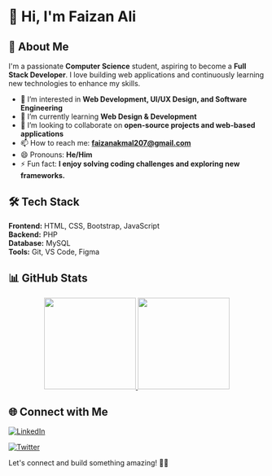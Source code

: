 # 👋 Hi, I'm Faizan Ali

## 🚀 About Me

I'm a passionate **Computer Science** student, aspiring to become a **Full Stack Developer**. I love building web applications and continuously learning new technologies to enhance my skills.

- 👀 I’m interested in **Web Development, UI/UX Design, and Software Engineering**
- 🌱 I’m currently learning **Web Design & Development**
- 💞️ I’m looking to collaborate on **open-source projects and web-based applications**
- 📫 How to reach me: **[faizanakmal207@gmail.com](mailto:faizanakmal207@gmail.com)**
- 😄 Pronouns: **He/Him**
- ⚡ Fun fact: **I enjoy solving coding challenges and exploring new frameworks.**

## 🛠️ Tech Stack

**Frontend:** HTML, CSS, Bootstrap, JavaScript\
**Backend:** PHP\
**Database:** MySQL\
**Tools:** Git, VS Code, Figma

## 📊 GitHub Stats

<div align="center">

<a href="https://github.com/Faizan-207">
  <img height="180px" src="https://github-readme-stats.vercel.app/api?username=Faizan-207&show_icons=true&theme=tokyonight&cache_seconds=30" />
</a>

<a href="https://github.com/Faizan-207">
  <img height="180px" src="https://github-readme-streak-stats.herokuapp.com/?user=Faizan-207&theme=tokyonight&hide_border=false" />
</a>

</div>


## 🌐 Connect with Me

[![LinkedIn](https://img.shields.io/badge/LinkedIn-0077B5?style=for-the-badge&logo=linkedin&logoColor=white)](https://www.linkedin.com/in/faizan-ali-946a31232/)

[![Twitter](https://img.shields.io/badge/Twitter-1DA1F2?style=for-the-badge&logo=twitter&logoColor=white)](https://x.com/Faizanali_207?t=B6x4BETsUhRmyV9cSYF0lg&s=09)



Let's connect and build something amazing! 🚀✨



